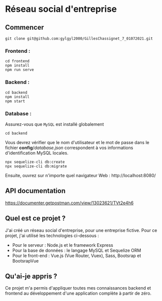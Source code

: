 # Réseau social d'entreprise

## Commencer

`git clone git@github.com:gylgyl2000/GillesChassignet_7_01072021.git`

### Frontend :

```
cd frontend
npm install 
npm run serve
```

### Backend :

```
cd backend
npm install
npm start
```

### Database :

Assurez-vous que `MySQL` est installé globalement

```
cd backend
```

Vous devrez vérifier que le nom d'utilisateur et le mot de passe dans le fichier **config**/*database.json* correspondent à vos informations d'identification MySQL locales.

```
npx sequelize-cli db:create
npx sequelize-cli db:migrate
```

Ensuite, ouvrez sur n'importe quel navigateur Web : http://localhost:8080/

## API documentation

https://documenter.getpostman.com/view/13023621/TVt2e4h6

## Quel est ce projet ?

J'ai créé un réseau social d'entreprise, pour une entreprise fictive. Pour ce projet, j'ai utilisé les technologies ci-dessous :
- Pour le serveur : Node.js et le framework Express
- Pour la base de données : le langage MySQL et Sequelize ORM
- Pour le front-end : Vue.js (Vue Router, Vuex), Sass, Bootsrap et BootsrapVue

## Qu'ai-je appris ?

Ce projet m'a permis d'appliquer toutes mes connaissances backend et frontend au développement d'une application complète à partir de zéro.

